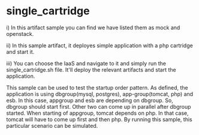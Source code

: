 single_cartridge
================
i) In this artifact sample you can find we have listed them as mock and openstack.

ii) In this sample artifact, it deployes simple application with a php cartridge and start it.

iii) You can choose the IaaS and navigate to it and simply run the single_cartridge.sh file. It'll deploy the relevant artifacts and start the application.


This sample can be used to test the startup order pattern. As defined, the application is using dbgroup(mysql, postgres), app-group(tomcat, php) and esb. In this case, appgroup and esb are depending on dbgroup. So, dbgroup should start first.  Other two can come up in parallel after dbgroup started. When starting of appgroup, tomcat depends on php. In that case, tomcat will have to come up first and then php. By running this sample, this particular scenario can be simulated.
